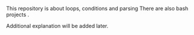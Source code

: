 This repository is about loops, conditions and parsing
There are also bash projects .

Additional explanation will be added later.

